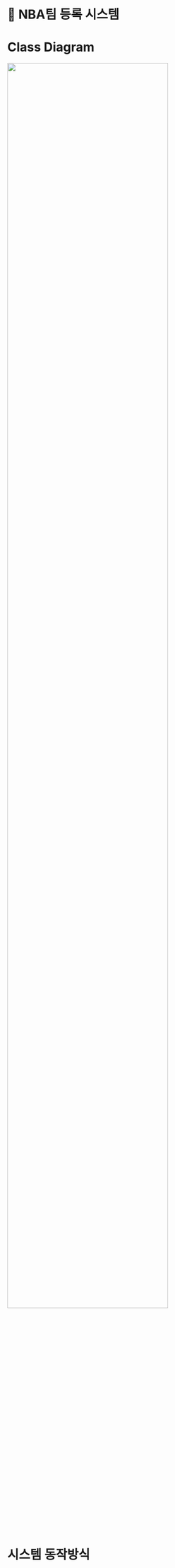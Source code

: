 # 🏀 NBA팀 등록 시스템
# Class Diagram
<img src="https://github.com/user-attachments/assets/641301f5-d3b1-47bd-bc29-d29dfe86347f" width="85%">

# 시스템 동작방식

